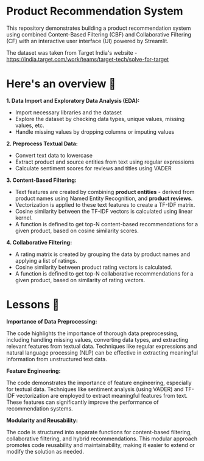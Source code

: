 # Product Recommendation System
This repository demonstrates building a product recommendation system using combined Content-Based Filtering (CBF) and Collaborative Filtering (CF) with an interactive user interface (UI) powered by Streamlit.

The dataset was taken from Target India's website - https://india.target.com/work/teams/target-tech/solve-for-target


# Here's an overview 🌟

**1. Data Import and Exploratory Data Analysis (EDA):**
* Import necessary libraries and the dataset
* Explore the dataset by checking data types, unique values, missing values, etc.
* Handle missing values by dropping columns or imputing values

**2. Preprocess Textual Data:**
* Convert text data to lowercase
* Extract product and source entities from text using regular expressions
* Calculate sentiment scores for reviews and titles using VADER

**3. Content-Based Filtering:**
* Text features are created by combining **product entities** - derived from product names using Named Entity Recognition, and **product reviews**.
* Vectorization is applied to these text features to create a TF-IDF matrix.
* Cosine similarity between the TF-IDF vectors is calculated using linear kernel.
* A function is defined to get top-N content-based recommendations for a given product, based on cosine similarity scores.

**4. Collaborative Filtering:**
* A rating matrix is created by grouping the data by product names and applying a list of ratings.
* Cosine similarity between product rating vectors is calculated.
* A function is defined to get top-N collaborative recommendations for a given product, based on similarity of rating vectors.

# Lessons 📝
**Importance of Data Preprocessing:**

The code highlights the importance of thorough data preprocessing, including handling missing values, converting data types, and extracting relevant features from textual data.
Techniques like regular expressions and natural language processing (NLP) can be effective in extracting meaningful information from unstructured text data.

**Feature Engineering:**

The code demonstrates the importance of feature engineering, especially for textual data.
Techniques like sentiment analysis (using VADER) and TF-IDF vectorization are employed to extract meaningful features from text.
These features can significantly improve the performance of recommendation systems.

**Modularity and Reusability:**

The code is structured into separate functions for content-based filtering, collaborative filtering, and hybrid recommendations.
This modular approach promotes code reusability and maintainability, making it easier to extend or modify the solution as needed.